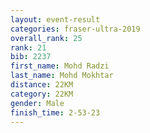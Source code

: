 ```yaml
---
layout: event-result 
categories: fraser-ultra-2019 
overall_rank: 25
rank: 21
bib: 2237
first_name: Mohd Radzi
last_name: Mohd Mokhtar
distance: 22KM
category: 22KM
gender: Male
finish_time: 2-53-23
---
```

